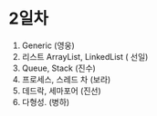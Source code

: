 # 2일차

1. Generic \(영웅\)
2. 리스트 ArrayList, LinkedList \( 선일\)
3. Queue, Stack \(진수\)
4. 프로세스, 스레드 차 \(보라\)
5. 데드락, 세마포어 \(진선\)
6. 다형성. \(병하\)

